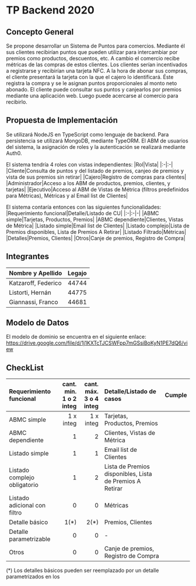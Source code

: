 # TP Backend 2020

## Concepto General

Se propone desarrollar un Sistema de Puntos para comercios. Mediante él sus clientes recibirían puntos que pueden utilizar para intercambiar por premios como productos, descuentos, etc. A cambio el comercio recibe métricas de las compras de estos clientes.
Los clientes serían incentivados a registrarse y recibirían una tarjeta NFC. A la hora de abonar sus compras, el cliente presentará la tarjeta con la que el cajero lo identificará. Éste registra la compra y se le asignan puntos proporcionales al monto neto abonado.
El cliente puede consultar sus puntos y canjearlos por premios mediante una aplicación web. Luego puede acercarse al comercio para recibirlo.

## Propuesta de Implementación

Se utilizará NodeJS en TypeScript como lenguaje de backend. Para persistencia se utilizará MongoDB, mediante TypeORM. El ABM de usuarios del sistema, la asignación de roles y la autenticación se realizará mediante Auth0.

El sistema tendría 4 roles con vistas independientes:
|Rol|Vista|
|:-|:-|
|Cliente|Consulta de puntos y del listado de premios, canjeo de premios y vista de sus premios sin retirar|
|Cajero|Registro de compras para clientes|
|Administrador|Acceso a los ABM de productos, premios, clientes, y tarjetas|
|Ejecutivo|Acceso al ABM de Vistas de Métrica (filtros predefinidos para Métricas), Métricas y al Email list de Clientes|

El sistema contaría entonces con las siguientes funcionalidades:
|Requerimiento funcional|Detalle/Listado de CU|
|:-|:-|-|
|ABMC simple|Tarjetas, Productos, Premios|
|ABMC dependiente|Clientes, Vistas de Métrica|
|Listado simple|Email list de Clientes|
|Listado complejo|Lista de Premios disponibles, Lista de Premios A Retirar|
|Listado Filtrado|Métricas|
|Detalles|Premios, Clientes|
|Otros|Canje de premios, Registro de Compra|

## Integrantes

|Nombre y Apellido|Legajo|
|:-|-:|
|Katzaroff, Federico| 44744|
|Listorti, Hernán| 44775|
|Giannassi, Franco| 44681|

## Modelo de Datos
El modelo de dominio se encuentra en el siguiente enlace:
https://drive.google.com/file/d/1j1KXTcTJCSWFpp7mGSsiBoKyN1PE7dQ6/view

## CheckList

|Requerimiento funcional|cant. mín.<br>1 o 2 integ|cant. máx.<br>3 o 4 integ|Detalle/Listado de casos|Cumple|
|:-|-:|-:|:-|-|
|ABMC simple|1 x integ|1 x integ|Tarjetas, Productos, Premios|
|ABMC dependiente|1|2|Clientes, Vistas de Métrica|
|Listado simple|1|1|Email list de Clientes|
|Listado complejo obligatorio|1|2|Lista de Premios disponibles, Lista de Premios A Retirar|
|Listado adicional con filtro|0|0|Métricas|
|Detalle básico|1(*)|2(*)|Premios, Clientes|
|Detalle parametrizable|0|0|-|
|Otros|0|0|Canje de premios, Registro de Compra|

(\*) Los detalles básicos pueden ser reemplazado por un detalle parametrizados en los
